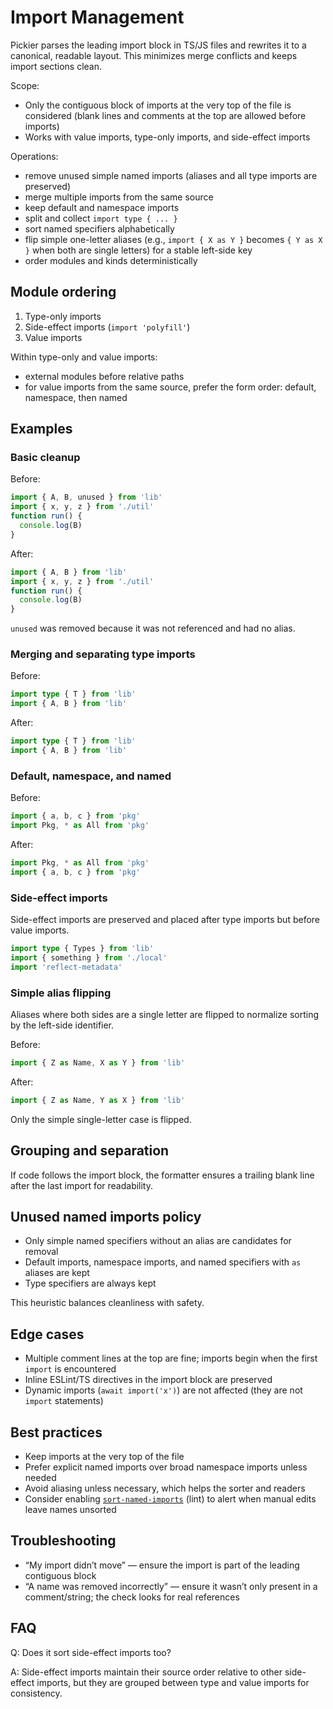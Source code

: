 # Import Management

Pickier parses the leading import block in TS/JS files and rewrites it to a canonical, readable layout. This minimizes merge conflicts and keeps import sections clean.

Scope:

- Only the contiguous block of imports at the very top of the file is considered (blank lines and comments at the top are allowed before imports)
- Works with value imports, type-only imports, and side-effect imports

Operations:

- remove unused simple named imports (aliases and all type imports are preserved)
- merge multiple imports from the same source
- keep default and namespace imports
- split and collect `import type { ... }`
- sort named specifiers alphabetically
- flip simple one-letter aliases (e.g., `import { X as Y }` becomes `{ Y as X }` when both are single letters) for a stable left-side key
- order modules and kinds deterministically

## Module ordering

1. Type-only imports
2. Side-effect imports (`import 'polyfill'`)
3. Value imports

Within type-only and value imports:

- external modules before relative paths
- for value imports from the same source, prefer the form order: default, namespace, then named

## Examples

### Basic cleanup

Before:

```ts
import { A, B, unused } from 'lib'
import { x, y, z } from './util'
function run() {
  console.log(B)
}
```

After:

```ts
import { A, B } from 'lib'
import { x, y, z } from './util'
function run() {
  console.log(B)
}
```

`unused` was removed because it was not referenced and had no alias.

### Merging and separating type imports

Before:

```ts
import type { T } from 'lib'
import { A, B } from 'lib'
```

After:

```ts
import type { T } from 'lib'
import { A, B } from 'lib'
```

### Default, namespace, and named

Before:

```ts
import { a, b, c } from 'pkg'
import Pkg, * as All from 'pkg'
```

After:

```ts
import Pkg, * as All from 'pkg'
import { a, b, c } from 'pkg'
```

### Side-effect imports

Side-effect imports are preserved and placed after type imports but before value imports.

```ts
import type { Types } from 'lib'
import { something } from './local'
import 'reflect-metadata'
```

### Simple alias flipping

Aliases where both sides are a single letter are flipped to normalize sorting by the left-side identifier.

Before:

```ts
import { Z as Name, X as Y } from 'lib'
```

After:

```ts
import { Z as Name, Y as X } from 'lib'
```

Only the simple single-letter case is flipped.

## Grouping and separation

If code follows the import block, the formatter ensures a trailing blank line after the last import for readability.

## Unused named imports policy

- Only simple named specifiers without an alias are candidates for removal
- Default imports, namespace imports, and named specifiers with `as` aliases are kept
- Type specifiers are always kept

This heuristic balances cleanliness with safety.

## Edge cases

- Multiple comment lines at the top are fine; imports begin when the first `import` is encountered
- Inline ESLint/TS directives in the import block are preserved
- Dynamic imports (`await import('x')`) are not affected (they are not `import` statements)

## Best practices

- Keep imports at the very top of the file
- Prefer explicit named imports over broad namespace imports unless needed
- Avoid aliasing unless necessary, which helps the sorter and readers
- Consider enabling [`sort-named-imports`](/rules/sort-named-imports) (lint) to alert when manual edits leave names unsorted

## Troubleshooting

- “My import didn’t move” — ensure the import is part of the leading contiguous block
- “A name was removed incorrectly” — ensure it wasn’t only present in a comment/string; the check looks for real references

## FAQ

Q: Does it sort side-effect imports too?

A: Side-effect imports maintain their source order relative to other side-effect imports, but they are grouped between type and value imports for consistency.
